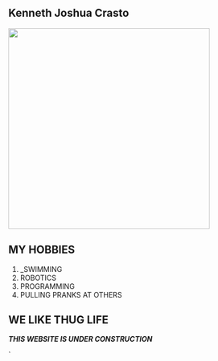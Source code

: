 ## Kenneth Joshua Crasto  

<img src="https://s-media-cache-ak0.pinimg.com/originals/44/41/7d/44417de181d07ddc7a30e0d869823623.jpg" width="400">


## MY HOBBIES

1. _SWIMMING
1. ROBOTICS
1. PROGRAMMING
1. PULLING PRANKS AT OTHERS


## WE LIKE THUG LIFE


 **_THIS WEBSITE IS UNDER CONSTRUCTION_**


`

